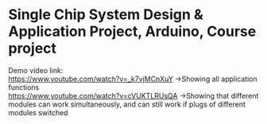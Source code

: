 # Single Chip System Design & Application Project, Arduino, Course project
Demo video link:<br />
https://www.youtube.com/watch?v=_k7vjMCnXuY	->Showing all application functions<br />
https://www.youtube.com/watch?v=cVUKTLRUsQA ->Showing that different modules can work simultaneously, and can still work if plugs of different modules switched<br />



